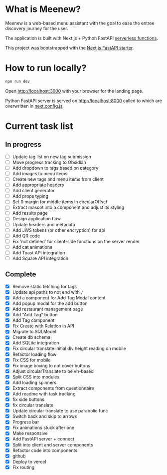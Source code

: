 # What is Meenew?

Meenew is a web-based menu assistant with the goal to ease the entree discovery journey for the user.

The application is built with Next.js + Python FastAPI [serverless functions](https://vercel.com/docs/concepts/functions/serverless-functions/quickstart). 

This project was bootstrapped with the [Next.js FastAPI starter](https://vercel.com/templates/next.js/nextjs-fastapi-starter).

# How to run locally?

```bash
npm run dev
```

Open [http://localhost:3000](http://localhost:3000) with your browser for the landing page.

Python FastAPI server is served on [http://localhost:8000](http://localhost:3000) called to which are overwritten in [next.config.js](next.config.js).

# Current task list
## In progress
- [ ] Update tag list on new tag submission
- [ ] Move progress tracking to Obsidian
- [ ] Add dropdown to tags based on category
- [ ] Add images to menu items
- [ ] Create new tags and menu items from client
- [ ] Add appropriate headers
- [ ] Add client generator
- [ ] Add props typing
- [ ] Set 0 margin for middle items in circularOffset
- [ ] Extract mascot into a component and adjust its styling
- [ ] Add results page
- [ ] Design application flow
- [ ] Update headers and metadata
- [ ] Add JWS tokens (or other encryption) for api
- [ ] Add QR code
- [ ] Fix 'not defined' for client-side functions on the server render
- [ ] Add cat animations
- [ ] Add Toast API integration
- [ ] Add Square API integration
## Complete
- [X] Remove static fetching for tags
- [X] Update api paths to not end with `/`
- [X] Add a component for Add Tag Modal content
- [X] Add popup modal for the add button
- [X] Add restaurant management page
- [X] Add "Add Tag" button
- [X] Add Tag component
- [X] Fix Create with Relation in API
- [X] Migrate to SQLModel
- [X] Create db schema
- [X] Add SQLite integration
- [X] Fix circular translate initial div height reading on mobile
- [X] Refactor loading flow
- [X] Fix CSS for mobile
- [X] Fix image boxing to not cover buttons
- [X] Adjust circularTranslate to be vh-based
- [X] Split CSS into modules
- [X] Add loading spinners
- [X] Extract components from questionnaire
- [X] Add readme with task tracking
- [x] fix side buttons
- [x] fix circular translate
- [X] Update circular translate to use parabolic func
- [X] Switch back and skip to arrows
- [X] Progress bar
- [X] Fix animations stuck after one
- [X] Make responsive
- [X] Add FastAPI server + connect
- [X] Split into client and server components
- [X] Refactor code into components
- [X] github
- [X] Deploy to vercel
- [X] Fix routing
